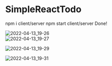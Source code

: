 # SimpleReactTodo
npm i client/server
npm start client/server
Done!

![2022-04-13_19-26](https://user-images.githubusercontent.com/95096983/163256204-0122ea02-38ac-482f-98e3-97bdf4b82250.png)
<br>
![2022-04-13_19-27](https://user-images.githubusercontent.com/95096983/163256220-64737879-dd6d-43f0-a8f2-f0b86cf7bbc4.png)
<br>

![2022-04-13_19-29](https://user-images.githubusercontent.com/95096983/163256257-e6f2c4ef-ffdb-4f08-a09e-2f969f386333.png)
<br>

![2022-04-13_19-31](https://user-images.githubusercontent.com/95096983/163256260-0d076d93-1325-48d9-9d69-293b5aff2a1e.png)
